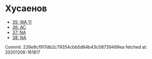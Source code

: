 # Хусаенов
- [35: WA 11](35.md)
- [36: AC](36.md)
- [37: NA](37.md)
- [38: NA](38.md)

Commit: 226e8cf917db2c79354cbb5d64b43c08739469ea
 fetched at: 20201206-161817
